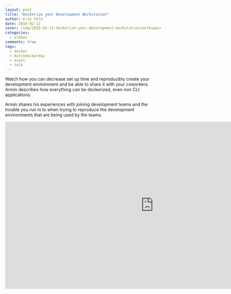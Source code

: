 ```yaml
---
layout: post
title: "Dockerize your Development Workstation"
author: Erik Veld
date: 2016-02-12
cover: /img/2016-02-12-dockerize-your-development-workstation/workspace-video.png
categories:
  - videos
comments: true
tags:
  - docker
  - dutchdockerday
  - event
  - talk
---
```

Watch how you can decrease set up time and reproducibly create your development environment and be able to share it with your coworkers. Armin describes how everything can be dockerized, even non CLI applications.

Armin shares his experiences with joining development teams and the trouble you run in to when trying to reproduce the development environments that are being used by the teams.

<iframe
  width="960"
  height="540"
  src="http://www.youtube.com/embed/WVGRaApIwkU"
  frameborder="0"
  allowfullscreen>
</iframe>
